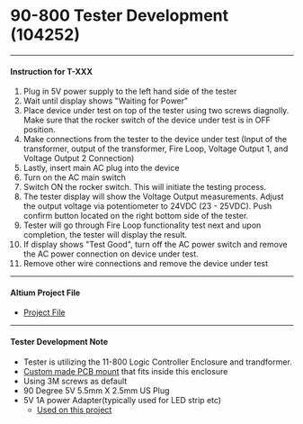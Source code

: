 # 90-800 Tester Development (104252)
---
#### Instruction for T-XXX
1.  Plug in 5V power supply to the left hand side of the tester
2.  Wait until display shows "Waiting for Power"
3.  Place device under test on top of the tester using two screws diagnolly.  Make sure that the rocker switch of the device under test is in OFF position.
4.  Make connections from the tester to the device under test (Input of the transformer, output of the transformer, Fire Loop, Voltage Output 1, and Voltage Output 2 Connection)
5.  Lastly, insert main AC plug into the device
6.  Turn on the AC main switch
7.  Switch ON the rocker switch.  This will initiate the testing process.
8.  The tester display will show the Voltage Output measurements.  Adjust the output voltage via potentiometer to 24VDC (23 - 25VDC).  Push confirm button located on the right bottom side of the tester.
9.  Tester will go through Fire Loop functionality test next and upon completion, the tester will display the result.
10. If display shows "Test Good", turn off the AC power switch and remove the AC power connection on device under test.
11. Remove other wire connections and remove the device under test
---
#### Altium Project File
 - [Project File](https://detex-corporation.365.altium.com/designs/327D70DE-DD06-426B-8618-25C8A5CFA4D7#design)

---
#### Tester Development Note
- Tester is utilizing the 11-800 Logic Controller Enclosure and trandformer.
- [Custom made PCB mount](tester_with_cutout.3mf) that fits inside this enclosure 
- Using 3M screws as default
- 90 Degree 5V 5.5mm X 2.5mm US Plug
- 5V 1A power Adapter(typically used for LED strip etc)
  - [Used on this project](https://www.amazon.com/dp/B0C1NNZH87?psc=1&ref=ppx_yo2ov_dt_b_product_details)
